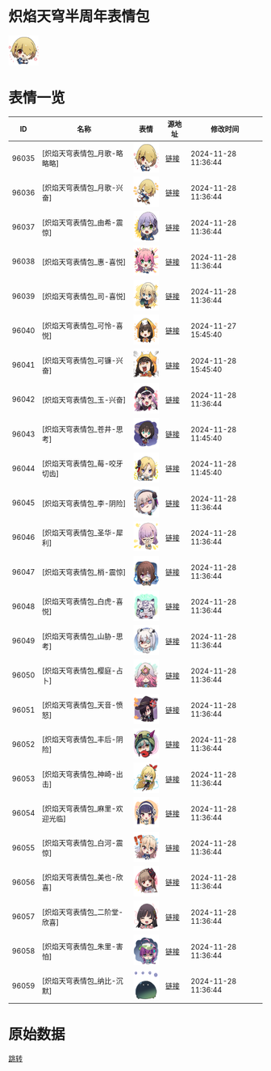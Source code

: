 # 炽焰天穹半周年表情包

<img src="./cover.png" height="60" alt="cover" />

# 表情一览

|ID|名称|表情|源地址|修改时间|
|----|----|----|----|----|
|96035|[炽焰天穹表情包_月歌-略略略]|<img src="./pic/096035_%5B炽焰天穹表情包_月歌-略略略%5D.png" height="60" alt="月歌-略略略"/>|[链接](https://i0.hdslb.com/bfs/emote/a78001da9d7aab6a542d8c360dd0b564755022af.png)|2024-11-28 11:36:44|
|96036|[炽焰天穹表情包_月歌-兴奋]|<img src="./pic/096036_%5B炽焰天穹表情包_月歌-兴奋%5D.png" height="60" alt="月歌-兴奋"/>|[链接](https://i0.hdslb.com/bfs/emote/b6c07dae0e8d02bfd0acf3ab91854b840e0fd889.png)|2024-11-28 11:36:44|
|96037|[炽焰天穹表情包_由希-震惊]|<img src="./pic/096037_%5B炽焰天穹表情包_由希-震惊%5D.png" height="60" alt="由希-震惊"/>|[链接](https://i0.hdslb.com/bfs/emote/85298ef6bb1cda197a25d441580d7fce118e1b63.png)|2024-11-28 11:36:44|
|96038|[炽焰天穹表情包_惠-喜悦]|<img src="./pic/096038_%5B炽焰天穹表情包_惠-喜悦%5D.png" height="60" alt="惠-喜悦"/>|[链接](https://i0.hdslb.com/bfs/emote/7c7f1f0a087fd338b9e71e1b5553aa050598bd3a.png)|2024-11-28 11:36:44|
|96039|[炽焰天穹表情包_司-喜悦]|<img src="./pic/096039_%5B炽焰天穹表情包_司-喜悦%5D.png" height="60" alt="司-喜悦"/>|[链接](https://i0.hdslb.com/bfs/emote/08e213badeda3613cd1e11565eccd53f74629196.png)|2024-11-28 11:36:44|
|96040|[炽焰天穹表情包_可怜-喜悦]|<img src="./pic/096040_%5B炽焰天穹表情包_可怜-喜悦%5D.png" height="60" alt="可怜-喜悦"/>|[链接](https://i0.hdslb.com/bfs/emote/307f16e8c780396bd37b4507513c60c33e181a59.png)|2024-11-27 15:45:40|
|96041|[炽焰天穹表情包_可镰-兴奋]|<img src="./pic/096041_%5B炽焰天穹表情包_可镰-兴奋%5D.png" height="60" alt="可镰-兴奋"/>|[链接](https://i0.hdslb.com/bfs/emote/cd4bdd9461d72e02ada34558a526dbbac3b12020.png)|2024-11-28 15:45:40|
|96042|[炽焰天穹表情包_玉-兴奋]|<img src="./pic/096042_%5B炽焰天穹表情包_玉-兴奋%5D.png" height="60" alt="玉-兴奋"/>|[链接](https://i0.hdslb.com/bfs/emote/2647254e7d6d5b362d5bf81f4d94bb3ab8921a88.png)|2024-11-28 11:36:44|
|96043|[炽焰天穹表情包_苍井-思考]|<img src="./pic/096043_%5B炽焰天穹表情包_苍井-思考%5D.png" height="60" alt="苍井-思考"/>|[链接](https://i0.hdslb.com/bfs/emote/992ca4fb433a05b592b4f693bd14a55b1b5a9c43.png)|2024-11-28 11:45:40|
|96044|[炽焰天穹表情包_莓-咬牙切齿]|<img src="./pic/096044_%5B炽焰天穹表情包_莓-咬牙切齿%5D.png" height="60" alt="莓-咬牙切齿"/>|[链接](https://i0.hdslb.com/bfs/emote/2f7b43af673c181fcde00cffb2310129420a1442.png)|2024-11-28 11:45:40|
|96045|[炽焰天穹表情包_李-阴险]|<img src="./pic/096045_%5B炽焰天穹表情包_李-阴险%5D.png" height="60" alt="李-阴险"/>|[链接](https://i0.hdslb.com/bfs/emote/5e078cf084823fcca4db8c2d26dff741b8c20155.png)|2024-11-28 11:36:44|
|96046|[炽焰天穹表情包_圣华-犀利]|<img src="./pic/096046_%5B炽焰天穹表情包_圣华-犀利%5D.png" height="60" alt="圣华-犀利"/>|[链接](https://i0.hdslb.com/bfs/emote/6013b86e3a6dbd33b9a43d8fb4f942e14692c965.png)|2024-11-28 11:36:44|
|96047|[炽焰天穹表情包_梢-震惊]|<img src="./pic/096047_%5B炽焰天穹表情包_梢-震惊%5D.png" height="60" alt="梢-震惊"/>|[链接](https://i0.hdslb.com/bfs/emote/2a71e3690b299fb51bd77914f039325b7288c189.png)|2024-11-28 11:36:44|
|96048|[炽焰天穹表情包_白虎-喜悦]|<img src="./pic/096048_%5B炽焰天穹表情包_白虎-喜悦%5D.png" height="60" alt="白虎-喜悦"/>|[链接](https://i0.hdslb.com/bfs/emote/940eed8ad0760416b5bfc2565ac38a8e2486b4b5.png)|2024-11-28 11:36:44|
|96049|[炽焰天穹表情包_山胁-思考]|<img src="./pic/096049_%5B炽焰天穹表情包_山胁-思考%5D.png" height="60" alt="山胁-思考"/>|[链接](https://i0.hdslb.com/bfs/emote/f73a1d08ef12d447932b639c448cefd2b324e365.png)|2024-11-28 11:36:44|
|96050|[炽焰天穹表情包_樱庭-占卜]|<img src="./pic/096050_%5B炽焰天穹表情包_樱庭-占卜%5D.png" height="60" alt="樱庭-占卜"/>|[链接](https://i0.hdslb.com/bfs/emote/b9135f27dc348da8dd43b9c40437abb52ba51596.png)|2024-11-28 11:36:44|
|96051|[炽焰天穹表情包_天音-愤怒]|<img src="./pic/096051_%5B炽焰天穹表情包_天音-愤怒%5D.png" height="60" alt="天音-愤怒"/>|[链接](https://i0.hdslb.com/bfs/emote/a09a8b38a8e397179be8154d9e6974462cf21cab.png)|2024-11-28 11:36:44|
|96052|[炽焰天穹表情包_丰后-阴险]|<img src="./pic/096052_%5B炽焰天穹表情包_丰后-阴险%5D.png" height="60" alt="丰后-阴险"/>|[链接](https://i0.hdslb.com/bfs/emote/f4f9953a2973f5702d0ad8a1f8fbae782f89ba41.png)|2024-11-28 11:36:44|
|96053|[炽焰天穹表情包_神崎-出击]|<img src="./pic/096053_%5B炽焰天穹表情包_神崎-出击%5D.png" height="60" alt="神崎-出击"/>|[链接](https://i0.hdslb.com/bfs/emote/a3f4a40c427dfae97afba4dd5aead163e00b1249.png)|2024-11-28 11:36:44|
|96054|[炽焰天穹表情包_麻里-欢迎光临]|<img src="./pic/096054_%5B炽焰天穹表情包_麻里-欢迎光临%5D.png" height="60" alt="麻里-欢迎光临"/>|[链接](https://i0.hdslb.com/bfs/emote/00f11c3c50e19c53fe183569ae944c2594c589a8.png)|2024-11-28 11:36:44|
|96055|[炽焰天穹表情包_白河-震惊]|<img src="./pic/096055_%5B炽焰天穹表情包_白河-震惊%5D.png" height="60" alt="白河-震惊"/>|[链接](https://i0.hdslb.com/bfs/emote/def272e84ccba66c866354cf4035039069080163.png)|2024-11-28 11:36:44|
|96056|[炽焰天穹表情包_美也-欣喜]|<img src="./pic/096056_%5B炽焰天穹表情包_美也-欣喜%5D.png" height="60" alt="美也-欣喜"/>|[链接](https://i0.hdslb.com/bfs/emote/6089e2400797e54bbb0d587efc5a12d47786a1ac.png)|2024-11-28 11:36:44|
|96057|[炽焰天穹表情包_二阶堂-欣喜]|<img src="./pic/096057_%5B炽焰天穹表情包_二阶堂-欣喜%5D.png" height="60" alt="二阶堂-欣喜"/>|[链接](https://i0.hdslb.com/bfs/emote/5f9aa219b21225449a208e1ff2770195fa92eea0.png)|2024-11-28 11:36:44|
|96058|[炽焰天穹表情包_朱里-害怕]|<img src="./pic/096058_%5B炽焰天穹表情包_朱里-害怕%5D.png" height="60" alt="朱里-害怕"/>|[链接](https://i0.hdslb.com/bfs/emote/dd4c7711a9e4546403b3939365b08fe94acf4b3f.png)|2024-11-28 11:36:44|
|96059|[炽焰天穹表情包_纳比-沉默]|<img src="./pic/096059_%5B炽焰天穹表情包_纳比-沉默%5D.png" height="60" alt="纳比-沉默"/>|[链接](https://i0.hdslb.com/bfs/emote/17d0c5d11c89d6ee9600684ee1d1a1904b3edbf5.png)|2024-11-28 11:36:44|

# 原始数据

[跳转](./raw.json)

